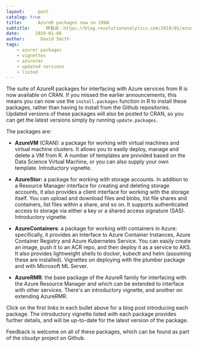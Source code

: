 ```yaml
---
layout:     post
catalog: true
title:      AzureR packages now on CRAN
subtitle:      转载自：https://blog.revolutionanalytics.com/2019/01/azurer-packages-now-on-cran.html
date:      2019-01-08
author:      David Smith
tags:
    - azurer packages
    - vignettes
    - azurermr
    - updated versions
    - listed
---
```


The suite of AzureR packages for interfacing with Azure services from R is now available on CRAN. If you missed the earlier announcements, this means you can now use the `install.packages` function in R to install these packages, rather than having to install from the Github repositories. Updated versions of these packages will also be posted to CRAN, so you can get the latest versions simply by running `update.packages`.

The packages are:

- **AzureVM** (CRAN): a package for working with virtual machines and virtual machine clusters. It allows you to easily deploy, manage and delete a VM from R. A number of templates are provided based on the Data Science Virtual Machine, or you can also supply your own template. Introductory vignette.

- **AzureStor:** a package for working with storage accounts. In addition to a Resource Manager interface for creating and deleting storage accounts, it also provides a client interface for working with the storage itself. You can upload and download files and blobs, list file shares and containers, list files within a share, and so on. It supports authenticated access to storage via either a key or a shared access signature (SAS). Introductory vignette.

- **AzureContainers**: a package for working with containers in Azure: specifically, it provides an interface to Azure Container Instances, Azure Container Registry and Azure Kubernetes Service. You can easily create an image, push it to an ACR repo, and then deploy it as a service to AKS. It also provides lightweight shells to docker, kubectl and helm (assuming these are installed). Vignettes on deploying with the plumber package and with Microsoft ML Server. 

- **AzureRMR**: the base package of the AzureR family for interfacing with the Azure Resource Manager and which can be extended to interface with other services. There's an introductory vignette, and another on extending AzureRMR.


Click on the first links in each bullet above for a blog post introducing each package. The introductory vignette listed with each package provides further details, and will be up-to-date for the latest version of the package.

Feedback is welcome on all of these packages, which can be found as part of the cloudyr project on Github.
